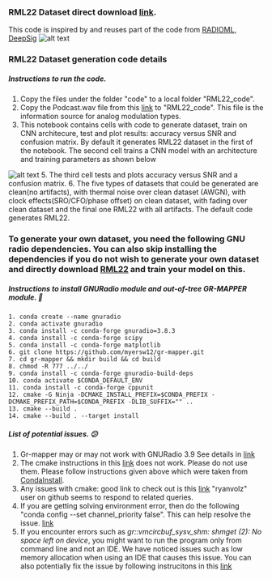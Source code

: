 ### RML22 Dataset direct download [link](https://drive.google.com/drive/folders/1awGJyI7D-IvWZXKW9-llc6p08owTG28Q?usp=sharing).

This code is inspired by and reuses part of the code from [RADIOML](https://github.com/radioML/dataset), [DeepSig](https://www.deepsig.ai/datasets)
![alt text](https://github.com/venkateshsathya/RML22/blob/main/GitHubREADME_1.png?raw=true)


### RML22 Dataset generation code details

##### **Instructions to run the code.**

1. Copy the files under the folder "code" to a local folder "RML22_code".
2. Copy the Podcast.wav file from this [link](https://drive.google.com/drive/folders/13Ot0MOifZYGjEyTh4EQNwvFI6hXnhu3i?usp=sharing) to "RML22_code". This file is the information source for analog modulation types.
4. This notebook contains cells with code to generate dataset, train on CNN architecure, test and plot results: accuracy versus SNR and confusion matrix. By default it generates RML22 dataset in the first of the notebook. The second cell trains a CNN model with an architecture and training parameters as shown below

![alt text](https://github.com/venkateshsathya/RML22/blob/main/DL_Architecture_TrainingParameters.png?raw=true)
5. The third cell tests and plots accuracy versus SNR and a confusion matrix.
6. The five types of datasets that could be generated are clean(no artifacts), with thermal noise over clean dataset (AWGN), with clock effects(SRO/CFO/phase offset) on clean dataset, with fading over clean dataset and the final one RML22 with all artifacts. The default code generates RML22.

### To generate your own dataset, you need the following GNU radio dependencies. You can also skip installing the dependencies if you do not wish to generate your own dataset and directly download [RML22](https://drive.google.com/drive/folders/1awGJyI7D-IvWZXKW9-llc6p08owTG28Q?usp=sharing) and train your model on this.

##### **Instructions to install GNURadio module and out-of-tree GR-MAPPER module.**  :cowboy_hat_face:
```
1. conda create --name gnuradio
2. conda activate gnuradio
3. conda install -c conda-forge gnuradio=3.8.3
4. conda install -c conda-forge scipy
5. conda install -c conda-forge matplotlib
6. git clone https://github.com/myersw12/gr-mapper.git
7. cd gr-mapper && mkdir build && cd build
8. chmod -R 777 ../../
9. conda install -c conda-forge gnuradio-build-deps
10. conda activate $CONDA_DEFAULT_ENV
11. conda install -c conda-forge cppunit
12. cmake -G Ninja -DCMAKE_INSTALL_PREFIX=$CONDA_PREFIX -DCMAKE_PREFIX_PATH=$CONDA_PREFIX -DLIB_SUFFIX="" ..
13. cmake --build .
14. cmake --build . --target install

```

##### **List of potential issues.** :confused:

1. Gr-mapper may or may not work with GNURadio 3.9
   See details in [link](https://github.com/conda-forge/gnuradio-feedstock/issues/42)
2. The cmake instructions in this [link](https://github.com/myersw12/gr-mapper) does not work. Please do not use them.
   Please follow instructions given above which were taken from [CondaInstall](https://wiki.gnuradio.org/index.php/CondaInstall).
3. Any issues with cmake: good link to check out is this [link](https://github.com/conda-forge/gnuradio-feedstock/issues/49)
   "ryanvolz" user on github seems to respond to related queries. 
4. If you are getting solving environment error, then do the following "conda config --set channel_priority false". This can help resolve the issue. [link](https://stackoverflow.com/questions/57518050/conda-install-and-update-do-not-work-also-solving-environment-get-errors)
5. If you encounter errors such as *gr::vmcircbuf_sysv_shm: shmget (2): No space left on device*, you might want to run the program only from command line and not an IDE. We have noticed issues such as low memory allocation when using an IDE that causes this issue. You can also potentially fix the issue by following instrucitons in this [link](https://stackoverflow.com/questions/24486153/gnu-radio-python-script-shmget-2-no-space-left-on-device)
